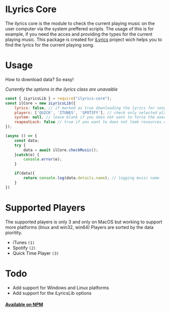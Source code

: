 # ILyrics Core
The ilyrics core is the module to check the current playing music on the user computer via the system preffered scripts.
The usage of this is for example, if you need the acces and providing the types for the current playing music.
This package is created for [iLyrics](https://github.com/Mondonno/iLyrics) project wich helps you to find the lyrics for the current playing song.

# Usage
How to download data? So easy!

*Currently the options in the ilyrics class are unavaible*
```js
const { iLyricsLib } = require("ilyrics-core");
const ilCore = new iLyricsLib({
    lyrics: false, // if marked as true downloading the lyrics for song on the check (soon will be deprecated)
    players: ['QUICK', 'ITUNES', 'SPOTIFY'], // check only selected players (if null checking all players)
    system: null, // leave blank if you does not want to force the execution system
    reapeatLock: false // true if you want to does not leak resources on the againist checks (useful in interval)
});

(async () => {
    const data;
    try {
        data = await ilCore.checkMusic();
    }catch(e) {
        console.error(e);
    }

    if(data){ 
        return console.log(data.details.name); // logging music name
    }
})
```

# Supported Players
The supported players is only 3 and only on MacOS but working to support more platforms (linux and win32, win64)
Players are sorted by the data pioritity.

- iTunes `(1)`
- Spotify `(2)`
- Quick Time Player `(3)`

# Todo

- Add support for Windows and Linux platforms
- Add support for the iLyricsLib options

#### [Available on NPM](https://www.npmjs.com/package/ilyrics-core)